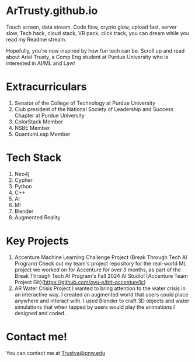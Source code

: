 # ArTrusty.github.io
Touch screen, data stream.
Code flow, crypto glow, upload fast, server slow,
Tech hack, cloud stack, VR pack, click track, you can dream while you read my Readme stream. 

Hopefully, you're now inspired by how fun tech can be. Scroll up and read about Ariel Trusty, a Comp Eng student at Purdue University who is interested in AI/ML and Law!
# Extracurriculars
1. Senator of the College of Technology at Purdue University
2. Club president of the National Society of Leadership and Success Chapter at Purdue University
3. ColorStack Member
4. NSBE Member
5. QuantumLeap Member
   

# Tech Stack
1. Neo4j
2. Cypher
3. Python
4. C++
5. AI
6. Ml
7. Blender
8. Augmented Reality
   
   
# Key Projects
1. Accenture Machine Learning Challenge Project (Break Through Tech AI Program)
  Check out my team's project repository for the real-world ML project we worked on for Accenture for over 3 months, as part of the Break Through Tech AI Program's Fall 2024 AI Studio! [Accenture Team Project Git}(https://github.com/oyu-e/btt-accenture1c)
3. AR Water Crisis Project
   I wanted to bring attention to the water crisis in an interactive way. I created an augmented world that users could place anywhere and interact with. I used Blender to craft 3D objects and water simulations that when tapped by users would play the animations I designed and coded. 

# Contact me!
You can contact me at Trustya@pnw.edu
